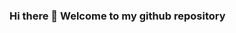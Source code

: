 ### Hi there 👋 Welcome to my github repository

<!--
**JakobWestergarden/JakobWestergarden** is a ✨ _special_ ✨ repository because its `README.md` (this file) appears on your GitHub profile.

## I am a second year student at the faculty of engineering at Lund University.

# 🔭 I’m currently working on an automated trading algorithm.
# 🌱 I’m currently learning react and node.js

